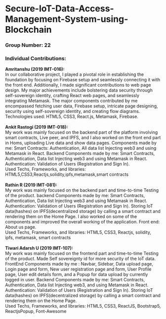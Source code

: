 # Secure-IoT-Data-Access-Management-System-using-Blockchain
### Group Number: 22
### Individual Contributions:
<b> Amritanshu (2019 IMT-016): </b> <br/>
In our collaborative project, I played a pivotal role in establishing the foundation by focusing on
Firebase setup and seamlessly connecting it with the front end. Additionally, I made significant
contributions to web page design. My major achievements include bolstering data security
through self-sovereign identity, crafting React web pages, and seamlessly integrating
Metamask. The major components contributed by me encompassed fetching user data,
Firebase setup, intricate page designing, security using self-sovereign identity, and creating flow
diagrams. <br/>
Technologies used: HTML5, CSS3, React.js, Metamask, Firebase. <br/> <br/>
<b> Ankit Rastogi (2019 IMT-018): </b> <br/>
My work was mainly focused on the backend part of the platform involving smart contracts, Live
peer, and IPFS, and I also worked on the front end part in Homs, uploading Live data and show data
pages. Components made by me: Smart Contracts: Authentication, All data list Injecting
web3 and using Metamask in React. Backend Components made by me: Smart Contracts,
Authentication, Data list Injecting web3 and using Metamask in React. Authentication: Validation
of Users (Registration and Sign In). <br/>
Used Techs, Frameworks, and libraries: HTML5,CSS3,Reactjs,solidity,ipfs,metamask,smart
contracts <br/> <br/>
<b> Rathin R (2019 IMT-081): </b> <br/>
My work was mainly focused on the backend part and time-to-time Testing of the product.
backend Components made by me: Smart Contracts, Authentication, Data list Injecting web3
and using Metamask in React. Authentication: Validation of Users (Registration and Sign In).
Storing IoT data(hashes) on IPFS(decentralized storage) by calling a smart contract and
rendering them on the Home Page. I also worked on some of the components and improved the
overall working of the application. Front end: About us page. <br/>
Used Techs, Frameworks, and libraries: HTML5, CSS3, Reactjs, solidity, ipfs, metamask,
smart contracts <br/> <br/>
<b> Tiwari Adarsh U (2019 IMT-107): </b> <br/>
My work was mainly focused on the frontend part and time-to-time Testing of the product. Made
Self sovereignty id for more security of the IoT data. FrontEnd Components made by me :
Navbar, Sidebar, Data upload page, Login page and form, New user registration page and form,
User Profile page, User edit details form, and a Popup for data upload by currently logged in
user. Backend Components made by me: Smart Contracts, Authentication, Data list Injecting
web3, and using Metamask in React. Authentication: Validation of Users (Registration and Sign
In). Storing IoT data(hashes) on IPFS(decentralized storage) by calling a smart contract and
rendering them on the Home Page. <br/>
Used Techs, Frameworks, and libraries: HTML5, CSS3, ReactJS, Bootstrap5,
ReactjsPopup, Font-Awesome
